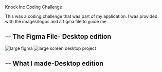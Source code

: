 Knock Inc Coding Challenge

This was a coding challenge that was part of my application. I was provided with the images/logos and a figma file to guide me. 

--
The Figma File- Desktop edition
--
![large figma](https://github.com/AangBel/OnePageHonour/assets/119378254/c6a24822-dc0c-4cd6-b2f7-cb9d02ee60cc)
![large screen desktop project](https://github.com/AangBel/OnePageHonour/assets/119378254/28b9efc9-3115-43ec-bed3-c2ba3a465bde)


--
What I made-Desktop edition
--

